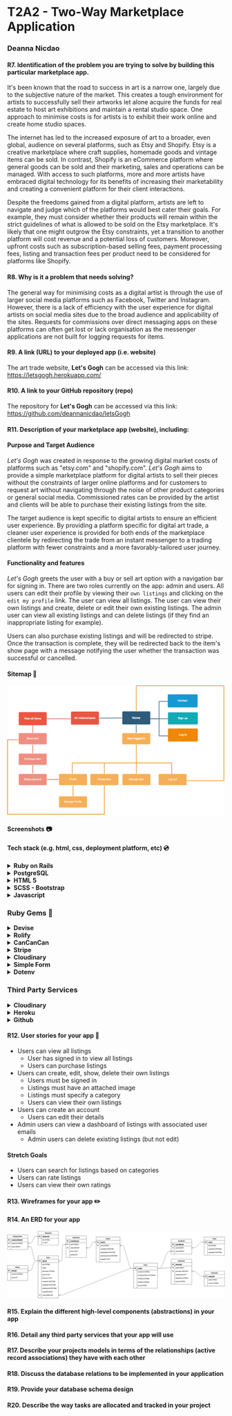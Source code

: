 # T2A2 - Two-Way Marketplace Application
### Deanna Nicdao

#### R7.	Identification of the problem you are trying to solve by building this particular marketplace app.
It's been known that the road to success in art is a narrow one, largely due to the subjective nature of the market. This creates a tough environment for artists to successfully sell their artworks let alone acquire the funds for real estate to host art exhibitions and maintain a rental studio space. One approach to minimise costs is for artists is to exhibit their work online and create home studio spaces.

The internet has led to the increased exposure of art to a broader, even global, audience on several platforms, such as Etsy and Shopify. Etsy is a creative marketplace where craft supplies, homemade goods and vintage items can be sold. In contrast, Shopify is an eCommerce platform where general goods can be sold and their marketing, sales and operations can be managed. With access to such platforms, more and more artists have embraced digital technology for its benefits of increasing their marketability and creating a convenient platform for their client interactions. 

Despite the freedoms gained from a digital platform, artists are left to navigate and judge which of the platforms would best cater their goals. For example, they must consider whether their products will remain within the strict guidelines of what is allowed to be sold on the Etsy marketplace. It's likely that one might outgrow the Etsy constraints, yet a transition to another platform will cost revenue and a potential loss of customers. Moreover, upfront costs such as subscription-based selling fees, payment processing fees, listing and transaction fees per product need to be considered for platforms like Shopify. 

#### R8.	Why is it a problem that needs solving?
The general way for minimising costs as a digital artist is through the use of larger social media platforms such as Facebook, Twitter and Instagram. However, there is a lack of efficiency with the user experience for digital artists on social media sites due to the broad audience and applicability of the sites. Requests for commissions over direct messaging apps on these platforms can often get lost or lack organisation as the messenger applications are not built for logging requests for items. 

#### R9.	A link (URL) to your deployed app (i.e. website)
The art trade website, **Let's Gogh** can be accessed via this link: https://letsgogh.herokuapp.com/

#### R10.	A link to your GitHub repository (repo)
The repository for **Let's Gogh** can be accessed via this link: https://github.com/deannanicdao/letsGogh

#### R11.	Description of your marketplace app (website), including:
#### Purpose and Target Audience
*Let's Gogh* was created in response to the growing digital market costs of platforms such as "etsy.com" and "shopify.com". *Let's Gogh* aims to provide a simple marketplace platform for digital artists to sell their pieces without the constraints of larger online platforms and for customers to request art without navigating through the noise of other product categories or general social media. Commissioned rates can be provided by the artist and clients will be able to purchase their existing listings from the site. 

The target audience is kept specific to digital artists to ensure an efficient user experience. By providing a platform specific for digital art trade, a cleaner user experience is provided for both ends of the marketplace clientele by redirecting the trade from an instant messenger to a trading platform with fewer constraints and a more favorably-tailored user journey.

#### Functionality and features
*Let's Gogh* greets the user with a buy or sell art option with a navigation bar for signing in. There are two roles currently on the app: admin and users. All users can edit their profile by viewing their `own listings` and clicking on the `edit my profile` link. The user can view all listings. The user can view their own listings and create, delete or edit their own existing listings. The admin user can view all existing listings and can delete listings (if they find an inappropriate listing for example). 

Users can also purchase existing listings and will be redirected to stripe. Once the transaction is complete, they will be redirected back to the item's show page with a message notifying the user whether the transaction was successful or cancelled. 

#### Sitemap :microscope:
![Site Map](docs/siteMap.png)

#### Screenshots :camera:


#### Tech stack (e.g. html, css, deployment platform, etc) :cd:
<details>
	<summary>
		<b> Ruby on Rails </b>
	</summary>
	
Rails is a web application development framework that is written in the Ruby programming language. The aim of Rails is to ease development of web applications by providing boiler-plates in a model, view and controller format. This minimizes the amount of initial code required from the developer but the developer must follow its *convention over configuration* philosophy.
	
[Rails v- 6.0.3.4](https://edgeguides.rubyonrails.org/getting_started.html)

[Ruby v- 2.7.1p83](https://ruby-doc.org/stdlib-2.7.2/)

</details>

<details>
	<summary>
		<b> PostgreSQL </b>
	</summary>
	
PostgresQL is an object-relational database management system that is built on the SQL language, developed at the University of California at Berkeley Computer Science Department. It is open-source and free and is capable of handling workloads on the data warehouse level. 
A large part of the SQL standard is supported and offers many modern features:
+ complex queries
+ foreign keys
+ triggers
+ updatable views
+ transactional integrity
+ multiversion concurrency control

The user can also add new:
+ data types
+ functions
+ operators
+ aggregate functions
+ index methods
+ procedural languages
	
[PostgreSQL](https://www.postgresql.org/docs/10/index.html)

</details>

<details>
	<summary>
		<b> HTML 5 </b>
	</summary>
	
HTML5 is a markup language which structures and presents content on the World Wide Web. HIt introduces elements and attributes such as semantic replacements for common uses of generic block `<div>` and inline elements, `<span>`. It also specifies scripting application programming interfaces (APIs) used in junction with Javascript, by extending existing Document Object Model (DOM) interfaces.
	
[HTML5](https://developer.mozilla.org/en-US/docs/Web/Guide/HTML/HTML5)
</details>

<details>
	<summary>
		<b> SCSS - Bootstrap </b>
	</summary>
	
Bootstrap, once used for Twitter as *Twitter Blueprint*, is a popular front-end framework. It has since become an open-source project and serves as a style guide for internal tools development. It has evolved to integrate mobile-responsiveness, Sass and CSS's flexbox.

[Bootstrap](https://getbootstrap.com/docs/4.5/getting-started/introduction/)

</details>

<details>
	<summary>
		<b> Javascript </b>
	</summary>
	
JavaScript is a compiled programming language that is prototype-based, multi-paradigm, single-threaded, dynamic language and supports object-oriented, imperative, and declarative (*e.g.*, functional programming) languages. It runs on the client side of the web and is widely used for controller web page behaviour by functioning as a procedural and object oriented language. Objects are programmatically created with attached methods and properties. Once constructed, the object can be used a template or prototype for creating similar objects.

[Javascript](https://developer.mozilla.org/en-US/docs/Web/JavaScript)
</details>

### Ruby Gems :gem:

<details>
	<summary>
		<b> Devise </b>
	</summary>
	
Devise is used for user authentication. It provides sign-ups, confirmations, password changes and editing user details. 

[Devise Gem](https://rubygems.org/gems/devise)
</details>

<details>
	<summary>
		<b> Rolify </b>
	</summary>
	
Rolify was used in conjunction with Devise and CanCanCan to add roles to users. Two roles were implemented: admins and users. As explained above in features, admins can do everything the user can do (*i.e.*, CRUD listings) with the additional privilege of deleting other users' listings. 

[Rolify Gem](https://rubygems.org/gems/rolify)
</details>

<details>
	<summary>
		<b> CanCanCan </b>
	</summary>
	
CanCanCan is used to add authorisation to the user roles shown in the `ability.rb` file. This way users can view their own listings or all listings and the admin can view all listings with the additional option to delete any user's listing. 

[CanCanCan Gem](https://rubygems.org/gems/cancancan)
</details>

<details>
	<summary>
		<b> Stripe </b>
	</summary>
	
Stripe gem is used to redirect the user to an online payment platform (Stripe). It allows the user to purchase an existing listing at the advertised price. After the transaction, the user is redirected to the item's show page. 

[Stripe Gem](https://rubygems.org/gems/stripe)
</details>

<details>
	<summary>
		<b> Cloudinary </b>
	</summary>
	
The Cloudinary gem allows for cloud storage of assets onto the third-party Cloudinary service. This is used for image uploads through the applicaiton.

[Cloudinary Gem](https://rubygems.org/gems/cloudinary)
</details>

<details>
	<summary>
		<b> Simple Form </b>
	</summary>
	
Simple form was used with Devise to provide a layout for the sign up form. 

[Simple Form Gem](https://rubygems.org/gems/simple_form/versions/5.0.2)
</details>

<details>
    <summary>
        <b> Dotenv </b>
    </summary>
    
Dotenv is used for securely storing sensitive information that is accessed by the application through the use of environment variables. The `.env` file is included in the `.gitignore` file. 

[Devise Gem](https://www.rubydoc.info/gems/dotenv/2.1.1)
</details>


### Third Party Services

<details>
	<summary>
		<b> Cloudinary </b>
	</summary>
	
Cloudinary is an image and video cloud hosting service that can dynamically optimise images without the hassle of managing media assets. It is used to store any images uploaded by the users. 

[Cloudinary](https://cloudinary.com/)

</details>

<details>
	<summary>
		<b> Heroku </b>
	</summary>
	
Heroku is a Platform as a Service (PaaS) where developers can deploy and run their applications. Developers can also manage, and scale their apps entirely in the cloud as it supports Ruby and other programming languages. The free service model of Heroku has allowed this application to be deployed through an attached git repository. 

[Heroku](https://www.heroku.com/home)

</details>

<details>
	<summary>
		<b> Github</b>
	</summary>
	
Last but not least it Github, a developers best friend. GitHub is a website and cloud-based service that helps developers store and manage their code, as well as track and control changes to their code.

[Github](https://github.com/)

</details>

#### R12.	User stories for your app :memo:
+ Users can view all listings
    + User has signed in to view all listings
    + Users can purchase listings
+ Users can create, edit, show, delete their own listings
    + Users must be signed in
    + Listings must have an attached image
    + Listings must specify a category
    + Users can view their own listings
+ Users can create an account
    + Users can edit their details
+ Admin users can view a dashboard of listings with associated user emails
    + Admin users can delete existing listings (but not edit)

#### Stretch Goals 
+ Users can search for listings based on categories
+ Users can rate listings
+ Users can view their own ratings


#### R13.	Wireframes for your app :pencil2:


#### R14.	An ERD for your app
![ERD](docs/T2A2_MVC_Database_ERD(1).png)

#### R15.	Explain the different high-level components (abstractions) in your app


#### R16.	Detail any third party services that your app will use


#### R17.	Describe your projects models in terms of the relationships (active record associations) they have with each other


#### R18.	Discuss the database relations to be implemented in your application


#### R19.	Provide your database schema design


#### R20.	Describe the way tasks are allocated and tracked in your project

